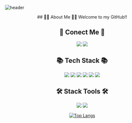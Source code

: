 ![header](https://capsule-render.vercel.app/api?type=waving&color=auto&height=300&section=header&text=Jieun's%20Github!&fontSize=90render&animation=fadeIn)
<div align="center">
  ## ✌🏻 About Me ✌🏻
  Welcome to my GitHub!!

  ## 🔗 Conect Me 🔗
  <img src="https://img.shields.io/badge/pusan16591@gmail.com-EA4335?style=flat&logo=Gmail&logoColor=white"/>  <a     href="https://www.instagram.com/tdic._.8/"><img src="https://img.shields.io/badge/@tdic._.8-FF0069?  style=flat&logo=instagram&logoColor=white&link=https://www.instagram.com/tdic._.8/"/></a>

  ## 📚 Tech Stack 📚
  <img src="https://img.shields.io/badge/C언어-A8B9CC?style=flat&logo=C&logoColor=white"/>  <img src="https://img.shields.io/badge/Python-3776AB?  style=flat&logo=Python&logoColor=white"/>  <img src="https://img.shields.io/badge/HTML-E34F26?style=flat&logo=HTML5&logoColor=white"/>  <img   src="https://img.shields.io/badge/CSS-663399?style=flat&logo=CSS&logoColor=white"/> <img src="https://img.shields.io/badge/JS-F7DF1E?  style=flat&logo=JavaScript&logoColor=white"/>  <img src="https://img.shields.io/badge/MySQL-4479A1?style=flat&logo=MySQL&logoColor=white"/>

  ## 🛠️ Stack Tools 🛠️
  <img src="https://img.shields.io/badge/CLion-000000?style=flat&logo=CLion&logoColor=white"/>  <img src="https://img.shields.io/badge/Pycharm-  000000?style=flat&logo=pycharm&logoColor=white"/>



  [![Top Langs](https://github-readme-stats.vercel.app/api/top-langs/?username=jieun0903)](https://github.com/anuraghazra/github-readme-stats)
</div>
<!--
**jieun0903/jieun0903** is a ✨ _special_ ✨ repository because its `README.md` (this file) appears on your GitHub profile.

Here are some ideas to get you started:

- 🔭 I’m currently working on ...
- 🌱 I’m currently learning ...
- 👯 I’m looking to collaborate on ...
- 🤔 I’m looking for help with ...
- 💬 Ask me about ...
- 📫 How to reach me: ...
- 😄 Pronouns: ...
- ⚡ Fun fact: ...
-->
